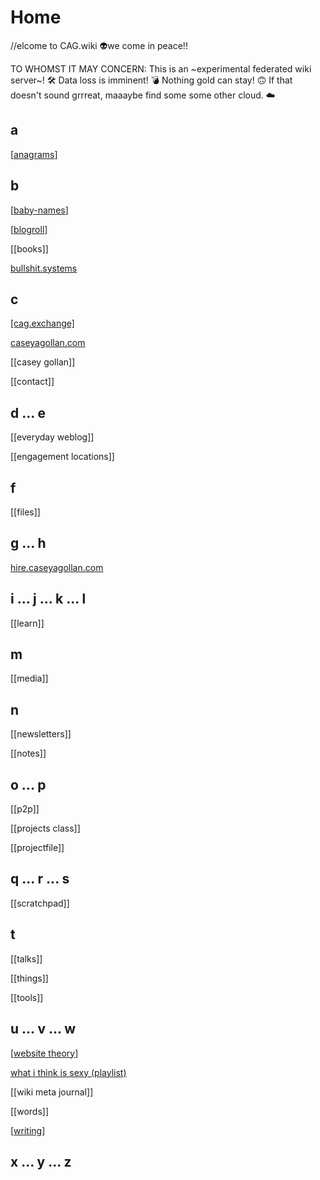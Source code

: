 # Home

\/\/elcome to CAG.wiki 👽we come in peace!!

TO WHOMST IT MAY CONCERN: This is an ~experimental federated wiki server~! 🛠 Data loss is imminent! 💣 Nothing gold can stay! 🙃 If that doesn't sound grrreat, maaaybe find some some other cloud. ☁️

## a

[[anagrams]]

## b

[[baby-names]]

[[blogroll]]

[[books]]

[bullshit.systems](https://bullshit.systems)

## c

[[cag.exchange]](https://)

[caseyagollan.com](https://)

[[casey gollan]]

[[contact]]

## d ... e

[[everyday weblog]]

[[engagement locations]]

## f

[[files]]

## g ... h

[hire.caseyagollan.com](https://)

## i ... j ... k ... l

[[learn]]

## m

[[media]]

## n

[[newsletters]]

[[notes]]

## o ... p

[[p2p]]

[[projects class]]

[[projectfile]]

## q ... r ... s

[[scratchpad]]

## t

[[talks]]

[[things]]

[[tools]]

## u ... v ... w

[[website theory]]

[what i think is sexy (playlist)]()

[[wiki meta journal]]

[[words]]

[[writing]]

## x ... y ... z

[//begin]: # "Autogenerated link references for markdown compatibility"
[anagrams]: anagrams "Anagrams"
[baby-names]: baby-names "Baby Names"
[blogroll]: blogroll "Blogroll"
[website theory]: website-theory "Website Theory"
[writing]: writing "Writing"
[//end]: # "Autogenerated link references"
